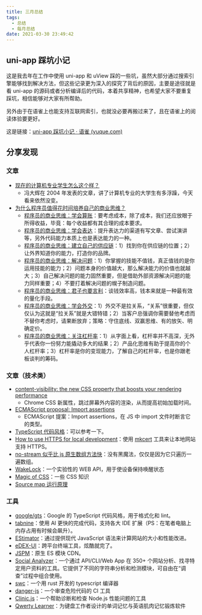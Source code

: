 ```yaml
---
title: 三月总结
tags:
  - 总结
  - 每月总结
date: 2021-03-30 23:49:42
---
```


## uni-app 踩坑小记

这是我去年在工作中使用 uni-app 和 uView 踩的一些坑，虽然大部分通过搜索引擎能够找到解决方法，但这些记录更为深入的探究了背后的原因，主要是途径就是看 uni-app 的源码或者分析编译后的代码，本着共享精神，也希望大家不要重复踩坑，相信能够对大家有所帮助。

另外由于在语雀上也能支持互联网索引，也就没必要再搬过来了，且在语雀上的阅读体验要更好。

这是链接：[uni-app 踩坑小记 · 语雀 (yuque.com)](https://www.yuque.com/4ark/cya7sq/tvs0tu)

## 分享发现

### 文章

- [现在的计算机专业学生怎么这个样？](https://dbanotes.net/review/the_students.html)
  - 冯大辉在 2004 年发表的文章，讲了计算机专业的大学生有多浮躁，今天看来依然没变。
- [为什么程序员值得花时间培养自己的商业思维？](https://blog.dteam.top/posts/2019-05/为什么程序员值得花时间培养自己的商业思维.html)
  - [程序员的商业思维：学会算账](https://blog.dteam.top/posts/2019-06/程序员的商业思维学会算账.html)：要考虑成本，除了成本，我们还应放眼于所得收益，毕竟：每个收益都有其合理的成本要求。
  - [程序员的商业思维：学会表达](https://blog.dteam.top/posts/2019-06/程序员的商业思维学会表达.html)：提升表达力的渠道有写文章、尝试演讲等，另外代码能力本质上也是表达能力的一种。
  - [程序员的商业思维：建立自己的供应链](https://blog.dteam.top/posts/2019-07/程序员的商业思维建立自己的供应链.html)：1）找到你在供应链的位置；2）让外界知道你的能力，打造你的品牌。
  - [程序员的商业思维：解决问题](https://blog.dteam.top/posts/2019-08/程序员的商业思维解决问题.htmlhttps://blog.dteam.top/posts/2019-08/程序员的商业思维解决问题.html)：1）你掌握的技能不值钱，真正值钱的是你运用技能的能力；2）问题本身的价值越大，那么解决能力的价值也就越大；3）自己解决问题的能力固然重要，但是借助外部资源解决问题的能力同样重要；4）不要打着解决问题的幌子制造问题。
  - [程序员的商业思维：君子也要言利](https://blog.dteam.top/posts/2019-11/程序员的商业思维君子也要言利.html)：谈钱效率高，钱本来就是一种最有效的量化手段。
  - [程序员的商业思维：学会外交](https://blog.dteam.top/posts/2019-12/程序员的商业思维学会外交.html)：1）外交不是拉关系，“关系”很重要，但仅仅认为这就是“拉关系”就是大错特错；2）当客户总强调你需要替他考虑而不替你考虑时，请果断放弃；策略：守住底线、双赢思维、有的放矢、明确定价。
  - [程序员的商业思维：关注杠杆率](https://blog.dteam.top/posts/2020-03/something-about-personal-leverage.html)：1）从字面上看，杠杆率并不高深，无外乎代表你一份努力能撬动多大的结果；2）产品化思维有助于提高你的个人杠杆率；3）杠杆率是你的变现能力，了解自己的杠杆率，也是你跟老板谈判的筹码。

### 文章（技术类）

- [content-visibility: the new CSS property that boosts your rendering performance](https://web.dev/content-visibility/)
  - Chrome CSS 新属性，跳过屏幕外内容的渲染，从而提高初始加载时间。
- [ECMAScript proposal: Import assertions](https://2ality.com/2021/01/import-assertions.html?utm_source=feedburner&utm_medium=feed&utm_campaign=Feed%3A+2ality+%282ality+%E2%80%93+JavaScript+and+more%29)
  - ECMAScript 提案：Import assertions，在 JS 中 import 文件时断言它的类型。
- [TypeScript 代码风格](https://zhongsp.gitbooks.io/typescript-handbook/content/doc/wiki/coding_guidelines.html)：可以参考一下。
- [How to use HTTPS for local development](https://web.dev/how-to-use-local-https/)：使用 [mkcert](https://github.com/FiloSottile/mkcert) 工具来让本地网站支持 HTTPS。
- [no-stream 似乎比 js 原生数组方法快](https://juejin.cn/post/6936448887360077831)：没有黑魔法，仅仅是因为它只遍历一遍数组。
- [WakeLock](https://developer.mozilla.org/zh-CN/docs/Web/API/WakeLock)：一个实验性的 WEB API，用于使设备保持唤醒状态
- [Magic of CSS](https://adamschwartz.co/magic-of-css/)：一些 CSS 知识
- [Source map 运行原理](https://blog.techbridge.cc/2021/03/28/how-source-map-works/)

### 工具

- [google/gts](https://github.com/google/gts)：Google 的 TypeScript 代码风格，用于格式化和 lint。
- [tabnine](https://www.tabnine.com/)：使用 AI 更快的完成代码，支持各大 IDE 扩展（PS：在笔者电脑上内存占用有时候会飙升）。
- [EStimator](https://estimator.dev/)：通过提供现代 JavaScript 语法来计算网站的大小和性能改进。
- [eDEX-UI](https://github.com/GitSquared/edex-ui)：跨平台终端工具，炫酷就完了。
- [JSPM](https://jspm.org/docs/cdn)：原生 ES 模块 CDN。
- [Social Analyzer](https://github.com/qeeqbox/social-analyzer)：一个通过 API/CLI/Web App 在 350+ 个网站分析、找寻特定用户资料的工具。它提供了不同的字符串分析和检测模块，可自由在“调查”过程中组合使用。
- [swc](https://github.com/swc-project/swc)：一个用 rust 开发的 typescript 编译器
- [danger-js](https://danger.systems/js/)：一个审查危险代码的 CI 工具
- [Clinic.js](https://clinicjs.org/)：一个帮助诊断和检查 Node.js 性能问题的工具
- [Qwerty Learner](https://qwerty-learner.vercel.app)：为键盘工作者设计的单词记忆与英语肌肉记忆锻炼软件
